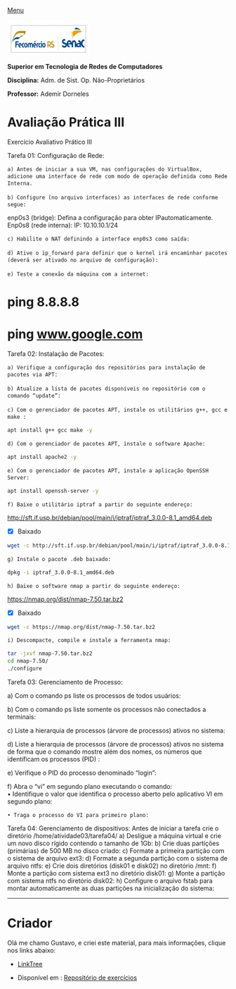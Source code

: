 [Menu](../README.md)


![Senac](img/senac.png)

**Superior em Tecnologia de Redes de Computadores**

**Disciplina:** Adm. de Sist. Op. Não-Proprietários

**Professor:** Ademir Dorneles


# Avaliação Prática III

Exercício Avaliativo Prático III

Tarefa 01: Configuração de Rede:

    a) Antes de iniciar a sua VM, nas configurações do VirtualBox, adicione uma interface de rede com modo de operação definida como Rede Interna.

    b) Configure (no arquivo interfaces) as interfaces de rede conforme segue:
enp0s3 (bridge):  Defina a configuração para obter IPautomaticamente.
Enp0s8 (rede interna): IP: 10.10.10.1/24

    c) Habilite o NAT definindo a interface enp0s3 como saída:

    d) Ative o ip_forward para definir que o kernel irá encaminhar pacotes (deverá ser ativado no arquivo de configuração):

    e) Teste a conexão da máquina com a internet:

# ping  8.8.8.8
# ping  www.google.com


Tarefa 02: Instalação de Pacotes:

    a) Verifique a configuração dos repositórios para instalação de pacotes via APT:

    b) Atualize a lista de pacotes disponíveis no repositório com o comando “update”:

    c) Com o gerenciador de pacotes APT, instale os utilitários g++, gcc e make :

```bash
apt install g++ gcc make -y
```

    d) Com o gerenciador de pacotes APT, instale o software Apache:
```bash
apt install apache2 -y
```

    e) Com o gerenciador de pacotes APT, instale a aplicação OpenSSH Server:
```bash
apt install openssh-server -y
```

    f) Baixe o utilitário iptraf a partir do seguinte endereço:

http://sft.if.usp.br/debian/pool/main/i/iptraf/iptraf_3.0.0-8.1_amd64.deb

- [x] Baixado

```bash
wget -c http://sft.if.usp.br/debian/pool/main/i/iptraf/iptraf_3.0.0-8.1_amd64.deb
```

    g) Instale o pacote .deb baixado:

```bash
dpkg -i iptraf_3.0.0-8.1_amd64.deb
```

    h) Baixe o software nmap a partir do seguinte endereço:

https://nmap.org/dist/nmap-7.50.tar.bz2

- [x] Baixado

```bash
wget -c https://nmap.org/dist/nmap-7.50.tar.bz2
```

    i) Descompacte, compile e instale a ferramenta nmap:

```bash
tar -jxvf nmap-7.50.tar.bz2
cd nmap-7.50/
./configure

```

Tarefa 03: Gerenciamento de Processo:


a) Com o comando ps liste os processos de todos usuários:

b) Com o comando ps liste somente os processos não conectados a terminais:

c) Liste a hierarquia de processos (árvore de processos) ativos no sistema:

d) Liste a hierarquia de processos (árvore de processos) ativos no sistema de forma que o comando mostre além dos nomes, os números que identificam os processos (PID) :

e) Verifique o PID do processo denominado  “login”:

f) Abra o “vi” em segundo plano executando o comando:  
    • Identifique o valor que identifica o processo aberto pelo aplicativo VI em segundo plano:

    • Traga o processo do VI para primeiro plano:




Tarefa 04: Gerenciamento de dispositivos:
Antes de iniciar a tarefa crie o diretório /home/atividade03/tarefa04/
    a) Desligue a máquina virtual e crie um novo disco rígido contendo o tamanho de 1Gb:
    b) Crie duas partições (primárias) de 500 MB no disco criado:
    c) Formate a primeira partição com o sistema de arquivo ext3:
    d) Formate a segunda partição com o sistema de arquivo ntfs:
    e) Crie dois diretórios (disk01 e disk02) no diretório /mnt:
    f) Monte a partição com sistema ext3 no diretório disk01:
    g) Monte a partição com sistema ntfs no diretório disk02:
    h) Configure o arquivo fstab para montar automaticamente as duas partições na inicialização do sistema:


***

# Criador
Olá me chamo Gustavo, e criei este material, para mais informações, clique nos links abaixo:

* [LinkTree](https://www.linktree.com.br/gusleaooliveira)


* Disponível em : [Repositório de exercícios](https://gusleaooliveira.github.io/posts/)

<script data-ad-client="ca-pub-3232624848043560" async src="https://pagead2.googlesyndication.com/pagead/js/adsbygoogle.js"></script>
